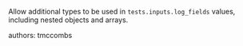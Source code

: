 Allow additional types to be used in `tests.inputs.log_fields` values, including
nested objects and arrays.

authors: tmccombs
